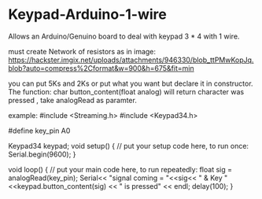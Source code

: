 # Keypad-Arduino-1-wire
Allows an Arduino/Genuino board to deal with keypad 3 * 4 with 1 wire. 

must create Network of resistors as in image:
https://hackster.imgix.net/uploads/attachments/946330/blob_ttPMwKopJq.blob?auto=compress%2Cformat&w=900&h=675&fit=min

you can put 5Ks and 2Ks or put what you want but declare it in constructor.
 The function: char button_content(float analog) will return character was pressed , take analogRead as paramter.


example:
#include <Streaming.h>
#include <Keypad34.h>

#define key_pin A0

Keypad34 keypad;
void setup() {
  // put your setup code here, to run once:
  Serial.begin(9600);
}

void loop() {
  // put your main code here, to run repeatedly:
  float sig = analogRead(key_pin);
  Serial<< "signal coming = "<<sig<< " & Key " <<keypad.button_content(sig) << " is pressed" << endl;
  delay(100);
}

